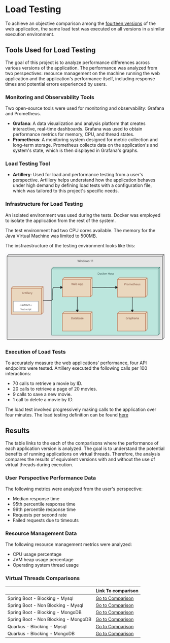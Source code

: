 # Load Testing

To achieve an objective comparison among the [fourteen versions](../app_variations/README.md) of the web application, the same load test was executed on all versions in a similar execution environment.

## Tools Used for Load Testing

The goal of this project is to analyze performance differences across various versions of the application. The performance was analyzed from two perspectives: resource management on the machine running the web application and the application's performance itself, including response times and potential errors experienced by users.

### Monitoring and Observability Tools

Two open-source tools were used for monitoring and observability: Grafana and Prometheus.

- **Grafana**: A data visualization and analysis platform that creates interactive, real-time dashboards. Grafana was used to obtain performance metrics for memory, CPU, and thread states.
- **Prometheus**: A monitoring system designed for metric collection and long-term storage. Prometheus collects data on the application's and system's state, which is then displayed in Grafana's graphs.

### Load Testing Tool

- **Artillery**: Used for load and performance testing from a user's perspective. Artillery helps understand how the application behaves under high demand by defining load tests with a configuration file, which was tailored to this project's specific needs.

### Infrastructure for Load Testing

An isolated environment was used during the tests. Docker was employed to isolate the application from the rest of the system.

The test environment had two CPU cores available. The memory for the Java Virtual Machine was limited to 500MB.

The insfraestructure of the testing environment looks like this:

![Deployment Diagram](./assets/diagrams/deployment-diagram-load-testing.png)

### Execution of Load Tests

To accurately measure the web applications' performance, four API endpoints were tested. Artillery executed the following calls per 100 interactions:

- 70 calls to retrieve a movie by ID.
- 20 calls to retrieve a page of 20 movies.
- 9 calls to save a new movie.
- 1 call to delete a movie by ID.

The load test involved progressively making calls to the application over four minutes. The load testing definition can be found [here](../setup/load_testing/load-testing.yml)

## Results

The table links to the each of the comparisons where the performance of each application version is analyzed. The goal is to understand the potential benefits of running applications on virtual threads. Therefore, the analysis compares the results of equivalent versions with and without the use of virtual threads during execution.

### User Perspective Performance Data

The following metrics were analyzed from the user's perspective:
- Median response time
- 95th percentile response time
- 99th percentile response time
- Requests per second rate
- Failed requests due to timeouts

### Resource Management Data

The following resource management metrics were analyzed:
- CPU usage percentage
- JVM heap usage percentage
- Operating system thread usage

### Virtual Threads Comparisons 

|                                       | Link To comparison                                                                            |
|---------------------------------------|-----------------------------------------------------------------------------------------------|
| Spring Boot - Blocking - Mysql        | [Go to Comparison](./comparisons_virtual_threads/SpringBoot_Blocking_Mysql/README.md)         |
| Spring Boot - Non Blocking - Mysql    | [Go to Comparison](./comparisons_virtual_threads/SpringBoot_nonBlocking_Mysql/README.md)      |
| Spring Boot - Blocking - MongoDB      | [Go to Comparison](./comparisons_virtual_threads/SpringBoot_Blocking_MongoDB/README.md)       |
| Spring Boot - Non Blocking - MongoDB  | [Go to Comparison](./comparisons_virtual_threads/SpringBoot_nonBlocking_MongoDB/README.md)    |
| Quarkus - Blocking - Mysql            | [Go to Comparison](./comparisons_virtual_threads/Quarkus_Blocking_Mysql/README.md)            |
| Quarkus - Blocking - MongoDB          | [Go to Comparison](./comparisons_virtual_threads/Quarkus_Blocking_MongoDB//README.md)         |
